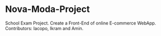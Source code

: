 # Nova-Moda-Project
School Exam Project. Create a Front-End of online E-commerce WebApp. Contributors: Iacopo, Ikram and Amin.
